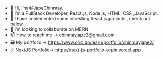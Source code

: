 - 👋 Hi, I’m @JapeChinmay.
- 👀 I’m a FullStack Developer, React.js, Node.js, HTML, CSS ,JavaScript.
- 🌱 I have implemented some intresting React.js projects , check out below.
- 💞️ I’m looking to collaborate on MERN.
- 📫 How to reach me ->  chinmayjape2@gmail.com
- 🗃️ My portfolio -> https://www.crio.do/learn/portfolio/chinmayjape2/
- ☄️ NextJS Portfolio-> https://next-js-portfolio-orpin.vercel.app




<!---
JapeChinmay/JapeChinmay is a ✨ special ✨ repository because its `README.md` (this file) appears on your GitHub profile.
You can click the Preview link to take a look at your changes.
--->

